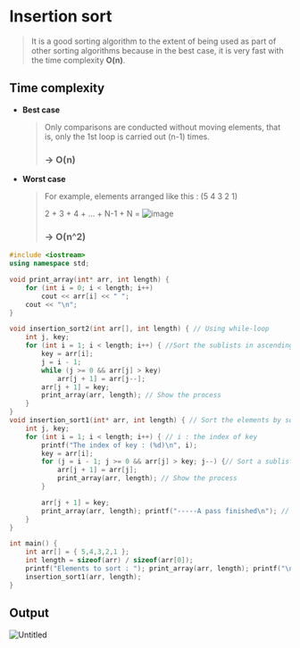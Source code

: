 # Insertion sort
>It is a good sorting algorithm to the extent of being used as part of other sorting algorithms because in the best case, it is very fast with the time complexity **O(n)**.

## Time complexity
* **Best case**
  >Only comparisons are conducted without moving elements, that is, only the 1st loop is carried out (n-1) times.
  > ### -> O(n)
* **Worst case**
  >For example, elements arranged like this : (5 4 3 2 1)
  >
  >2 + 3 + 4 + ... + N-1 + N = ![image](https://user-images.githubusercontent.com/67142421/149545993-042d9d32-351e-4220-99a2-2ea2d31a8d04.png) 
  >### -> O(n^2)


~~~c++
#include <iostream>
using namespace std;

void print_array(int* arr, int length) {
	for (int i = 0; i < length; i++)
		cout << arr[i] << " ";
	cout << "\n";
}

void insertion_sort2(int arr[], int length) { // Using while-loop
	int j, key;
	for (int i = 1; i < length; i++) { //Sort the sublists in ascending order
		key = arr[i];
		j = i - 1;
		while (j >= 0 && arr[j] > key)
			arr[j + 1] = arr[j--];
		arr[j + 1] = key;
		print_array(arr, length); // Show the process
	}
}
void insertion_sort1(int* arr, int length) { // Sort the elements by sorting the sublists in ascending order
	int j, key;
	for (int i = 1; i < length; i++) { // i : the index of key
		printf("The index of key : (%d)\n", i);
		key = arr[i];
		for (j = i - 1; j >= 0 && arr[j] > key; j--) {// Sort a sublist up to index i. The sublist up to index i - 1 has already been sorted.
			arr[j + 1] = arr[j];
			print_array(arr, length); // Show the process
		}

		arr[j + 1] = key;
		print_array(arr, length); printf("-----A pass finished\n"); // Show the process
	}
}

int main() {
	int arr[] = { 5,4,3,2,1 };
	int length = sizeof(arr) / sizeof(arr[0]);
	printf("Elements to sort : "); print_array(arr, length); printf("\n");
	insertion_sort1(arr, length);
}
~~~

## Output
![Untitled](https://user-images.githubusercontent.com/67142421/149538271-30537d3e-790f-44d9-bc1a-056e43916857.png)
